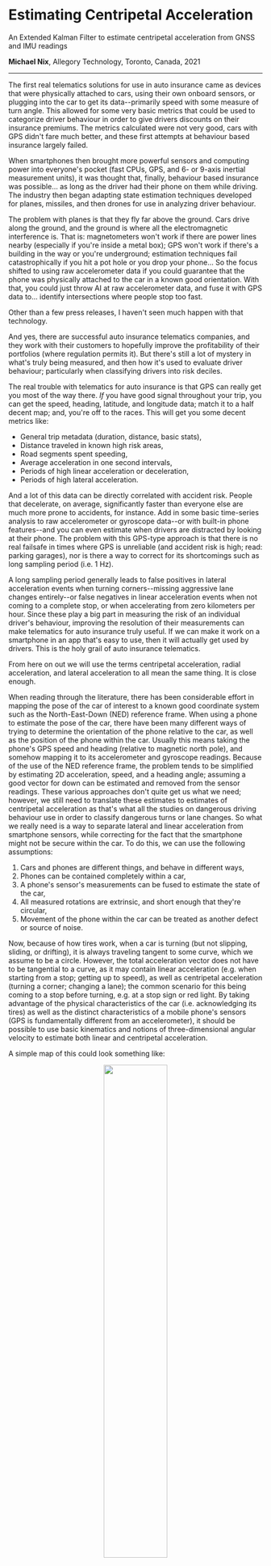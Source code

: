 # Estimating Centripetal Acceleration
An Extended Kalman Filter to estimate centripetal acceleration from GNSS and IMU readings

**Michael Nix**, Allegory Technology, Toronto, Canada, 2021

---

The first real telematics solutions for use in auto insurance came as devices that were physically attached to cars, using their own onboard sensors, or plugging into the car to get its data--primarily speed with some measure of turn angle.  This allowed for some very basic metrics that could be used to categorize driver behaviour in order to give drivers discounts on their insurance premiums.  The metrics calculated were not very good, cars with GPS didn't fare much better, and these first attempts at behaviour based insurance largely failed.

When smartphones then brought more powerful sensors and computing power into everyone's pocket (fast CPUs, GPS, and 6- or 9-axis inertial measurement units), it was thought that, finally, behaviour based insurance was possible... as long as the driver had their phone on them while driving.  The industry then began adapting state estimation techniques developed for planes, missiles, and then drones for use in analyzing driver behaviour.  

The problem with planes is that they fly far above the ground.  Cars drive along the ground, and the ground is where all the electromagnetic interference is.  That is: magnetometers won't work if there are power lines nearby (especially if you're inside a metal box); GPS won't work if there's a building in the way or you're underground; estimation techniques fail catastrophically if you hit a pot hole or you drop your phone... So the focus shifted to using raw accelerometer data if you could guarantee that the phone was physically attached to the car in a known good orientation.  With that, you could just throw AI at raw accelerometer data, and fuse it with GPS data to... identify intersections where people stop too fast.

Other than a few press releases, I haven't seen much happen with that technology.

And yes, there are successful auto insurance telematics companies, and they work with their customers to hopefully improve the profitability of their portfolios (where regulation permits it).  But there's still a lot of mystery in what's truly being measured, and then how it's used to evaluate driver behaviour; particularly when classifying drivers into risk deciles.

The real trouble with telematics for auto insurance is that GPS can really get you most of the way there.  *If* you have good signal throughout your trip, you can get the speed, heading, latitude, and longitude data; match it to a half decent map; and, you're off to the races.  This will get you some decent metrics like:

 - General trip metadata (duration, distance, basic stats),
 - Distance traveled in known high risk areas,
 - Road segments spent speeding,
 - Average acceleration in one second intervals,
 - Periods of high linear acceleration or deceleration,
 - Periods of high lateral acceleration.

And a lot of this data can be directly correlated with accident risk.  People that decelerate, on average, significantly faster than everyone else are much more prone to accidents, for instance.  Add in some basic time-series analysis to raw accelerometer or gyroscope data--or with built-in phone features--and you can even estimate when drivers are distracted by looking at their phone.  The problem with this GPS-type approach is that there is no real failsafe in times where GPS is unreliable (and accident risk is high; read: parking garages), nor is there a way to correct for its shortcomings such as long sampling period (i.e. 1 Hz).  

A long sampling period generally leads to false positives in lateral acceleration events when turning corners--missing aggressive lane changes entirely--or false negatives in linear acceleration events when not coming to a complete stop, or when accelerating from zero kilometers per hour.  Since these play a big part in measuring the risk of an individual driver's behaviour, improving the resolution of their measurements can make telematics for auto insurance truly useful.  If we can make it work on a smartphone in an app that's easy to use, then it will actually get used by drivers.  This is the holy grail of auto insurance telematics.

From here on out we will use the terms centripetal acceleration, radial acceleration, and lateral acceleration to all mean the same thing.  It is close enough.

When reading through the literature, there has been considerable effort in mapping the pose of the car of interest to a known good coordinate system such as the North-East-Down (NED) reference frame.  When using a phone to estimate the pose of the car, there have been many different ways of trying to determine the orientation of the phone relative to the car, as well as the position of the phone within the car.  Usually this means taking the phone's GPS speed and heading (relative to magnetic north pole), and somehow mapping it to its accelerometer and gyroscope readings.  Because of the use of the NED reference frame, the problem tends to be simplified by estimating 2D acceleration, speed, and a heading angle; assuming a good vector for down can be estimated and removed from the sensor readings.  These various approaches don't quite get us what we need; however, we still need to translate these estimates to estimates of centripetal acceleration as that's what all the studies on dangerous driving behaviour use in order to classify dangerous turns or lane changes.  So what we really need is a way to separate lateral and linear acceleration from smartphone sensors, while correcting for the fact that the smartphone might not be secure within the car.  To do this, we can use the following assumptions:

1. Cars and phones are different things, and behave in different ways,
2. Phones can be contained completely within a car,
3. A phone's sensor's measurements can be fused to estimate the state of the car,
4. All measured rotations are extrinsic, and short enough that they're circular,
5. Movement of the phone within the car can be treated as another defect or source of noise.

Now, because of how tires work, when a car is turning (but not slipping, sliding, or drifting), it is always traveling tangent to some curve, which we assume to be a circle.  However, the total acceleration vector does not have to be tangential to a curve, as it may contain linear acceleration (e.g. when starting from a stop; getting up to speed), as well as centripetal acceleration (turning a corner; changing a lane); the common scenario for this being coming to a stop before turning, e.g. at a stop sign or red light. By taking advantage of the physical characteristics of the car (i.e. acknowledging its tires) as well as the distinct characteristics of a mobile phone's sensors (GPS is fundamentally different from an accelerometer), it should be possible to use basic kinematics and notions of three-dimensional angular velocity to estimate both linear and centripetal acceleration.

A simple map of this could look something like:

<p align="center"><img src="./figures/car motion.png" width="50%"></p>

Where we want to estimate the car's 3D velocity vector, $\mathbf{v}_\mathrm{car}$, it's lateral acceleration, $\mathbf{a}_{\mathrm{lat}}$.  To do that, we'll also need to estimate the phone's raw acceleration (assuming gravity is removed), and its raw angular velocity (assuming bias is removed).  The measurements we'll have access to will be the same, but also include the speed reading from the GPS itself.  It's possible to gain some additional insight if also using the heading reading from the GPS, but that adds too much complexity for too little value if all we want to do is use centripetal acceleration estimates to do an offline classification of driver behaviour.

Because of how circles work, if we sample our measurements fast enough we can assume all extrinsic rotations are circular, so that we can use the following vector relations:

<p align="center"><img src="./figures/Circular_motion_vectors.svg" alt="By Jmarini - Own work, CC BY 3.0, https://commons.wikimedia.org/w/index.php?curid=5827902" width="50%"></p>

Where we use upper-case Omega and lower-case omega interchangeably to represent the vector of angular velocity; from here we'll only use lower-case omega.

The key insight is that though the phone's accelerometer data is nearly useless on its own, once we remove significant sources of bias from it, it can still be used to inform the other estimates in our filter, allowing us to estimate a velocity vector, which we can use to directly calculate lateral acceleration from gyroscope estimates.

Before using any sensor measurements, all constant acceleration or gyroscope bias is removed from data using simple filters; taking into account average group delay.  While there will be residual error in this approach, the Kalman filter should be able to compensate for some of it.

As a recursive filter, designing a Kalman filter requires a few considerations:

1. A process model that takes estimates from the previous time step, predicting what they might be in this current time step,
2. A measurement model that uses these estimate predictions to predict what the measurements might be,
3. A process noise model that captures the relative uncertainty of your process model,
4. A measurement noise model that captures the relative uncertainty of your measurements.

Because the mapping between vector and scalar values (e.g. GPS speed as a scalar value) requires a nonlinear process, we'll have to use an Extended Kalman Filter. Using the circular relations above, we'll need to keep track of a velocity vector estimate, using vector accelerometer readings and scalar speed readings from GPS. The relationships are then relatively simple, where we predict the velocity, angular velocity, lateral acceleration and linear acceleration of the car from previous estimates:

```math
\mathbf{v}_{\mathrm{car}} = \mathbf{v}'_{\mathrm{car}} + \Delta t \, \mathbf{a}'_{\mathrm{phone}}
```

```math
\mathbf{\omega}_{\mathrm{car}} = \mathbf{\omega}'_{\mathrm{car}}
```

```math
\mathbf{a}_{\mathrm{lat}} = \mathbf{\omega}' \times \mathbf{v}_{\mathrm{car}}
```

```math
\mathbf{a}_{\mathrm{phone}} = \mathbf{a}'_{\mathrm{phone}}
```

Where a prime indicates an estimate from a previous time step, and all other quantities are for this current time step.  We can abstract these relationships into a linear operator by concatenating all of these equations, and then finding the Jacobian such that:

```math
\begin{bmatrix} \mathbf{v}_{\mathrm{car}} \\
\mathbf{\omega}_{\mathrm{car}} \\
\mathbf{a}_{\mathrm{lat}} \\
\mathbf{a}_{\mathrm{phone}} 
\end{bmatrix} = 
\begin{bmatrix} \mathbf{I}_3 & \mathbf{0}_3 & \mathbf{0}_3 & \mathbf{I}_3 \\
\mathbf{0}_3 & \mathbf{I}_3 & \mathbf{0}_3 & \mathbf{0}_3 \\
\mathbf{W} & \mathbf{V} & \mathbf{0}_3 & \mathbf{W} \Delta \, t \\
\mathbf{0}_3 & \mathbf{0}_3 & \mathbf{0}_3 & \mathbf{I}_3 
\end{bmatrix} 
\begin{bmatrix} \mathbf{v}'_{\mathrm{car}} \\
\mathbf{\omega}'_{\mathrm{car}} \\
\mathbf{a}'_{\mathrm{lat}} \\
\mathbf{a}'_{\mathrm{phone}} 
\end{bmatrix} 
```

Where $\mathbf{I}$ is the identity matrix, $\mathbf{0}$ is a matrix of zeros, $\mathbf{W}$ is a skew-symmetric matrix representing the rate of change of the lateral acceleration with respect to vector velocity: 

$$ 
\mathbf{W} = \frac{d}{d\mathbf{v}}(\mathbf{\omega} \times \mathbf{v}) = 
\begin{bmatrix} 0 & -\omega_z & \omega_y \\
\omega_z & 0 & -\omega_x \\
-\omega_y & \omega_x & 0 
\end{bmatrix} 
 $$

And $\mathbf{V}$ is a skew-symmetric matrix representing the rate of change of lateral acceleration with respect to angular velocity:

$$ 
\mathbf{V} = \frac{d}{d\mathbf{\omega}}(\mathbf{\omega} \times \mathbf{v}) = 
\begin{bmatrix} 0 & v_z & -v_y \\
-v_z & 0 & v_x \\
v_y & -v_x & 0 
\end{bmatrix} 
$$

In the parlance of Kalman filters, we can abstract this such that our state transition matrix, $\mathbf{F}$, is simply: 

$$ 
\mathbf{F} = \begin{bmatrix} \mathbf{I}_3 & \mathbf{0}_3 & \mathbf{0}_3 & \mathbf{I}_3 \\
\mathbf{0}_3 & \mathbf{I}_3 & \mathbf{0}_3 & \mathbf{0}_3 \\
\mathbf{W} & \mathbf{V} & \mathbf{0}_3 & \mathbf{W} \Delta \, t \\
\mathbf{0}_3 & \mathbf{0}_3 & \mathbf{0}_3 & \mathbf{I}_3 \end{bmatrix} 
$$

We also need a way to map our predictions to measurements by using them to predict what the measurements might be. Since we have a scalar speed from our GPS, vector angular velocity from our gyroscope, and vector acceleration from accelerometer. This means that our measurement predictions can be:

```math
v_{\mathrm{GPS}} = (\mathbf{v}^\mathrm{T}_{\mathrm{car}}\mathbf{v}_{\mathrm{car}})^{\frac{1}{2}}
```
```math
\mathbf{\omega}_{\mathrm{gyro}} = \mathbf{\omega}_{\mathrm{car}}
```
```math
\mathbf{a}_{\mathrm{accel}} = \mathbf{a}_{\mathrm{phone}}
```

Where again, we combine these relationships into a vector, then find its Jacobian to linearize them so that measurement predictions can be related to estimate predictions by:

```math
\begin{bmatrix}
v_\mathrm{GPS} \\
\mathbf{\omega}_\mathrm{gyro} \\
\mathbf{a}_\mathrm{accel}
\end{bmatrix} = 
\begin{bmatrix}
|\partial\mathbf{v}| & \mathbf{0}_{1\times3} & \mathbf{0}_{1\times3} & \mathbf{0}_{1\times3} \\
\mathbf{0}_3 & \mathbf{I}_3 & \mathbf{0}_3 & \mathbf{0}_3 \\
\mathbf{0}_3 & \mathbf{0}_3 & \mathbf{0}_3 & \mathbf{I}_3
\end{bmatrix}
\begin{bmatrix}
\mathbf{v}_\mathrm{car} \\
\mathbf{\omega}_\mathrm{car} \\
\mathbf{a}_\mathrm{lat} \\
\mathbf{a}_\mathrm{phone}
\end{bmatrix}
```

Where the Jacobian of a speed scalar with respect to its underlying velocity vector is:

```math
|\partial\mathbf{v}| = \frac{d}{d\mathbf{v}}(\mathbf{v}^\mathrm{T}\mathbf{v})^\frac{1}{2}
= (\mathbf{v}^\mathrm{T}\mathbf{v})^{-\frac{1}{2}}
\begin{bmatrix}
v_x & v_y & v_z
\end{bmatrix}
```

We can then abstract this back to get our observation matrix, $\mathbf{H}$:

```math
\mathbf{H} = 
\begin{bmatrix}
|\partial\mathbf{v}| & \mathbf{0}_{1\times 3} & \mathbf{0}_{1\times 3} & \mathbf{0}_{1\times 3} \\
\mathbf{0}_3 & \mathbf{I}_3 & \mathbf{0}_3 & \mathbf{0}_3 \\
\mathbf{0}_3 & \mathbf{0}_3 & \mathbf{0}_3 & \mathbf{I}_3
\end{bmatrix}
```

Since we're using a constant acceleration and constant angular velocity model, that makes our model uncertainty matrix:

```math
\mathbf{Q}_a = 
\begin{bmatrix}
\mathbf{0}_3 & \cdots & \cdots & \mathbf{0}_3 \\
\vdots & \sigma^2_\omega & \ddots & \vdots \\
\vdots & \ddots & \mathbf{0}_3 & \mathbf{0}_3 \\
\mathbf{0}_3 & \cdots & \mathbf{0}_3 & \sigma^2_a
\end{bmatrix}
```

Which transforms into a process uncertainty matrix, $\mathbf{Q}$:

```math
\mathbf{Q} = \mathbf{FQ}_a\mathbf{F}^\mathrm{T}
```

Finally, we assume that because our three sensors—-GPS, gyroscope, accelerometer-—are all separate devices, even though they're combined in one smartphone, have no overlapping uncertainties in their larger covariance matrix, $\mathbf{R}$:

```math
\mathbf{R} = 
\begin{bmatrix}
\sigma^2_\mathrm{GPS} & \mathbf{0}_{1\times 3} & \mathbf{0}_{1\times 3} \\
\mathbf{0}_{3\times 1} & \sigma^2_\mathrm{gyro}\mathbf{I}_3 & \mathbf{0}_{3} \\
\mathbf{0}_{3\times 1} & \mathbf{0}_3 & \sigma^2_\mathrm{accel}\mathbf{I}_3
\end{bmatrix}
```

Where we also assume no covariance in measurement within each sensor, as both gyroscopes and accelerometers collect measurements along three orthogonal axes. Even if there is some covariance between sensors or between sensor axes, that will just eventually increase the uncertainty in estimates via covariances that will most likely be quite small.

From here, we can just use the above matrices to march step-by-step through a Kalman filter as measurements come through with the standard formulas:

```math
\mathbf{x}_p = \mathbf{Fx}' \\
\mathbf{P}_p = \mathbf{FP}'\mathbf{F}^\mathrm{T} + \mathbf{Q}
```

Where $\mathbf{x}_p$ is a prediction of the current state (in this case, our car), $\mathbf{P}_p$ a prediction of the uncertainties in that state. Combined with the observation matrix, and noise matrices:

```math
\mathbf{K} = \mathbf{P}_p\mathbf{H}^\mathrm{T}(\mathbf{HP}_p\mathbf{H}^\mathrm{T} + \mathbf{R})^{-1}
```

$\mathbf{K}$ is our Kalman gain, and:

```math
\begin{aligned}
\mathbf{x}_e &= \mathbf{x}_p + \mathbf{K}(\mathbf{z} - \mathbf{Hx}_p) \\
&= (\mathbf{I} - \mathbf{KH})\mathbf{x}_p + \mathbf{Kz} \\
\mathbf{P}_e &= (\mathbf{I-KH})\mathbf{P}_p(\mathbf{I-KH})^\mathrm{T} + \mathbf{KRK}^\mathrm{T}
\end{aligned}
```

Gives us $\mathbf{x}_e$ as our corrected estimate of the car's state in this time step, and $\mathbf{P}_e$ the covariance matrix for its uncertainties. The only thing outstanding to make this possible is to figure out what the uncertainties / covariance for our process and measurements are. And in order to get a handle of that, we'll have to go through a simplified analysis to better understand how various predictions and measurements are combined to create estimates.

## Simplified Analysis

In order to design process or measurement uncertainty models, we first need to understand how, based on our state and measurement prediction models fuse to inform our estimates. Since we're effectively collecting seven measurements (GPS speed, angular velocity vector, acceleration vector), a full analysis will require us to invert a 7x7 matrix which is untenable by hand. However, if we simplify things, reducing vectors to scalars where appropriate, we'll only need to invert a 3x3 matrix, which is relatively straightforward to do by hand.

We start with our simplified state transition model, $\mathbf{F}$:

```math
\mathbf{F} = 
\begin{bmatrix}
1 & 0 & 0 & \Delta t \\
0 & 1 & 0 & 0 \\
\alpha & \beta & 0 & \alpha\Delta t \\
0 & 0 & 0 & 1
\end{bmatrix}
```

Where $\alpha$ is an arbitrary constant that somehow turns speed estimates into lateral acceleration estimates, and $\beta$ is an arbitrary constant that somehow turns angular speed estimates into lateral acceleration estimates. We won't need to know what $\alpha$ and $\beta$ actually are, because this simplified analysis is only used to help us design noise models. Similarly, our model uncertainty matrix is close to what we had in the vector case:

```math
\mathbf{Q}_a =
\begin{bmatrix}
0 & 0 & 0 & 0 \\
0 & \sigma^2_\omega & 0 & 0 \\
0 & 0 & 0 & 0 \\
0 & 0 & 0 & \sigma^2_a
\end{bmatrix}
```

This will have to be translated into a state transition uncertainty measurement as discussed above, though we won't be combining it with the uncertainty in previous estimates in order to keep the analysis a little easier to manage. Now, our measurement prediction matrix is also close to what we had above:

```math
\mathbf{H} = 
\begin{bmatrix}
1 & 0 & 0 & 0 \\
0 & 1 & 0 & 0 \\
0 & 0 & 0 & 1
\end{bmatrix}
```

As is our measurement uncertainty matrix:

```math
\mathbf{R} = 
\begin{bmatrix}
\sigma^2_\mathrm{GPS} & 0 & 0 \\
0 & \sigma^2_\mathrm{gyro} & 0 \\
0 & 0 & \sigma^2_\mathrm{accel}
\end{bmatrix}
```

I'll leave the calculation of the Kalman gain, K, to the reader, but it will be used to assemble our estimates for any given time step as:

```math
\begin{bmatrix}
v^e_\mathrm{car} \\
\omega^e_\mathrm{car} \\
a^e_\mathrm{lat} \\
a^e_\mathrm{phone}
\end{bmatrix} = (\mathbf{I-KH})
\begin{bmatrix}
v_\mathrm{car} \\
\omega_\mathrm{car} \\
a_\mathrm{lat} \\
a_\mathrm{phone}
\end{bmatrix} + \mathbf{K}
\begin{bmatrix}
v_\mathrm{GPS} \\
\omega_\mathrm{gyro} \\
a_\mathrm{accel}
\end{bmatrix}
```

If we now work through all the math properly and focus on the estimate for lateral acceleration, we get:

```math
\begin{aligned}
a^e_\mathrm{lat} = a_\mathrm{lat} &+ \frac{\alpha(\Delta t)^2\sigma^2_a\sigma^2_\mathrm{accel}}{(\Delta t)^2\sigma^2_a\sigma^2_\mathrm{accel} + \sigma^2_a\sigma^2_\mathrm{GPS} + \sigma^2_\mathrm{accel}\sigma^2_\mathrm{GPS}}(v_\mathrm{GPS} - v_\mathrm{car}) \\
&+ \frac{\beta\sigma^2_\omega}{\sigma^2_\omega + \sigma^2_\mathrm{gyro}}(\omega_\mathrm{gyro} - \omega_\mathrm{car}) \\
&- \frac{\alpha\Delta t\sigma^2_a\sigma^2_\mathrm{GPS}}{(\Delta t)^2\sigma^2_a\sigma^2_\mathrm{accel} + \sigma^2_a\sigma^2_\mathrm{GPS} + \sigma^2_\mathrm{accel}\sigma^2_\mathrm{GPS}}(a_\mathrm{accel} - a_\mathrm{phone})
\end{aligned}
```

Which shows that the estimate for lateral acceleration is primarily based on the predicted lateral acceleration (based on previous estimates of velocity and angular velocity), but then corrected using predictions and measurements for velocity, angular velocity and acceleration. Now, if we send the uncertainty of the accelerometer to infinity—also assuming very small uncertainty in GPS speed—we can see that our lateral acceleration is primarily determined by velocity and angular velocity:

```math
\begin{aligned}
\lim_{\sigma^2_\mathrm{accel} \rightarrow \infty} a^e_\mathrm{lat} = \; &a_\mathrm{lat} + \alpha(v_\mathrm{GPS} - v_\mathrm{car}) \\
&+ \frac{\beta\sigma^2_\omega}{\sigma^2_\omega + \sigma^2_\mathrm{gyro}}(\omega_\mathrm{gyro} - \omega_\mathrm{car})
\end{aligned}
```

Completely ignoring all phone accelerometer measurements and phone acceleration predictions. This implies that even in moments where our accelerometer cannot be relied upon, we still have a decent way to estimate lateral acceleration combining measurements and previous estimates. If you go simplify this some more using the process model to work backwards, you can see that this becomes:

```math
\lim_{\sigma^2_\mathrm{accel} \rightarrow \infty} a^e_\mathrm{lat} = \alpha v_\mathrm{GPS} + \beta\frac{\sigma^2_\omega\omega_\mathrm{gyro} + \sigma^2_\mathrm{gyro}\omega'}{\sigma^2_\omega + \sigma^2_\mathrm{gyro}}
```

So even if we can't rely at all upon accelerometer data, at least we can fuse previous angular velocity estimates, current angular velocity measurements, and current speed measurements. Similarly, if we send the uncertainty of the GPS speed measurements out to infinity, we get:

```math
\begin{aligned}
\lim_{\sigma^2_\mathrm{GPS} \rightarrow \infty} a^e_\mathrm{lat} = \; &a_\mathrm{lat} + \frac{\beta\sigma^2_\omega}{\sigma^2_\omega + \sigma^2_\mathrm{gyro}}(\omega_\mathrm{gyro} - \omega_\mathrm{car}) \\
&- \frac{\alpha\Delta t\sigma^2_a}{\sigma^2_a + \sigma^2_\mathrm{accel}}(a_\mathrm{accel} - a_\mathrm{phone})
\end{aligned}
```

Showing that if GPS fails for whatever reason, we can still update our lateral acceleration estimates using angular velocity and accelerations predictions and measurements. Now that we know how lateral acceleration can be estimated when certain sensors fail, we can start thinking about noise models.

## Noise Models

In the literature they tend to say that noise models need to be constructed using, “engineering intuition,” but what this usually means is that people use static noise models based on sensor noise given by the manufacturer. However, as we know from our previous work analyzing Kalman filter variants, prediction model noise, prediction process noise, and measurement noise are just forms of uncertainty, relative in magnitude to one another, as they're ultimately used as the weights in a weighted sum. Ergo, it's not important to understand the noise of your model, process, or sensors in absolute terms, just in relative terms. We can then use an understanding of our operating conditions to determine when to prefer the predictions over the measurements. Also, since it's obvious from the simplified analysis above that angular velocity measurements are always used separately from acceleration or speed measurements, we can consider their noise models separately.

First, for the model noise, since we're assuming a constant acceleration and a constant angular velocity; and, also because we can consider these models independently, we'll set them to be the same constant which for simplicity will be one, i.e.:

```math
\sigma^2_a = \sigma^2_\omega = 1
```

Now, because we're trying to account for smartphones and their sensors being loose within a car in order to estimate the state of the car itself, we have to adjust the uncertainty in our measurements when there are extreme movements of the phone, but not the car (e.g. when someone picks up the phone). In order to do this, we can adjust the uncertainty in our measurements in a non-linear way, meaning that the higher a measurement is, the more uncertain it becomes, favouring the model and process over that of measurements. For gyroscope measurements, this can be a simple non-linear function such as:

```math
\sigma^2_\mathrm{gyro} = \kappa_\mathrm{gyro}(1 + \epsilon_\mathrm{gyro}\omega^2_\mathrm{gyro})
```

Where kappa is a measure of relative uncertainty when compared to your constant model, and epsilon is a parameter that determines when the non-linear effects take over to drastically increase uncertainty. Starting off, if the uncertainty in the previous state estimate is zero, and if gyroscope uncertainty is the same as model uncertainty, that means that both the process and the measurement will be used in equal measure for our centripetal acceleration estimate. If the angular velocity estimates from the gyroscope are greater than one, however, the uncertainty in those measures will increase drastically, meaning that process will be favoured significantly.

For typical angular velocity when driving a car, values much less than one radian per second are typical, usually topping out at 0.5 radians per second for a harsh 90 turn, meaning epsilon can be somewhere between one over root two or one. Also, moving cars spend most of their time going in straight lines, meaning angular velocity is typically zero, so using the process and measurement in equal measure at low angular velocities seems justified, meaning kappa can be set to one. However, when someone picks up a phone while driving, the gyroscope is capable of reading angular velocity measurements well above 10 radians per second. Since these extreme measurements are not measurements of the state of the car, increasing their uncertainty quadratically is easily justified.

We can use similar logic when discussing the uncertainty in speed measurements, but from the opposite perspective, that is:

```math
\sigma^2_\mathrm{GPS} = \kappa_\mathrm{GPS} \left (1 + \frac{9}{1 + \epsilon_\mathrm{GPS}v^2_\mathrm{GPS}}\right )
```

Where kappa and epsilon are similar to what we have for angular velocity, but this time our goal is to reduce the uncertainty in GPS speed measurements as speed increases. Since GPS speed measurements are based on the doppler shift coming from five different GPS satellites, these measurements are actually incredibly accurate (especially compared to differentiating speed from, e.g. OBD2 readings), so kappa for GPS speed can be quite low. This is doubly true when you consider our speed process is informed by a constant acceleration model which can become completely divorced from acceleration within the time between slow GPS measurements. Also, low speeds tend to occur in areas where GPS is naturally less accurate, i.e. not on highways characterized by wide open spaces. For example, if we say that the GPS speed measurement is 10 times less unpredictable than the speed process, kappa can be $0.1 \; m^2/s^4$.

Now, similar to angular velocity, we have for the uncertainty in the accelerometer readings:

```math
\sigma^2_\mathrm{accel} = \kappa_\mathrm{accel}(1 + \epsilon_\mathrm{accel}a^2_\mathrm{accel})
```

Where kappa and epsilon are very similar to what we have for angular velocity. Also similar to angular velocity, accelerometer readings are typically close to zero as the acceleration and deceleration of a car only happen near intersections, though with smaller fluctuations for lane changes and adjusting to traffic conditions. Also, accelerometer readings while the sensors are placed in a car that's driving are not stationary. That is, the properties of the noise (its variance) change depending on the speed of the car. Higher speeds correlate to higher noise, which makes intuitive sense since sensor noise comes in the form as bumps in the road whose severity depends on how fast you're going. It also depends on how fast things are rotating within the car, i.e. RPMs. However, since extreme acceleration events for a car that is driving happen at a threshold of 2.4 m/s2, anything above, say, 3 m/s2, can be safely ignored. This means that acceleration readings due to someone dropping the phone or picking it up, which can reach up to 20 m/s2, are relatively easy to spot and filter out by increasing the uncertainty quadratically.

Now, because we're using 3D acceleration, velocity and angular velocity vectors, but can only use scalar speed measurements to correct for velocity, we have to make sure that the acceleration at the very least accurately gets the velocity vector point in the right direction when accelerating from rest. After that, we can keep the velocity vector clamped in place using scalar speed measurements from the GPS. Then, since angular velocity measurements are relatively decent (except when someone picks up the phone), we know that we can get decent centripetal acceleration estimates. To this end, we want to keep the uncertainty in acceleration low relative to speed measurements at low speeds (e.g. as we have above), but want to make sure that the more accurate speed measurements are much less uncertain as speed increases.

However, since speed measurements come in less frequently than acceleration measurements, if you want usable acceleration estimates, you have to make sure that at low speeds, acceleration and speed measurements are more or less equally uncertain, with only speed becomes less uncertain as speed increases. If speed is significantly more uncertain than acceleration, then the acceleration estimates will be more or less useless; however, the measurements can still be useful to help inform accurate velocity estimates. Again, since GPS measurements are by far the most accurate, if you favour them above all else, then you'll find that the magnitude of your velocity vector will end up matching your GPS measurements very closely.

This means that if you want useful acceleration measurements, then you can set the accelerometer kappa to be equal to the GPS kappa, but if you don't care about acceleration measurements, then you can set the accelerometer kappa to be one hundred times greater.

## Implementation Considerations

Theoretically it's possible to control how often you receive data from smartphone sensors, e.g. ten times a second; however, in practice that's rarely true. Furthermore, different sensors have different upper limits to how fast they can send readings to the operating system of your mobile phone. For example, while some smartphone accelerometers can send accelerometer readings to the operating system one hundred times a second, GPS is strictly limited to updating data no more than once per second. Also, because different sensors have their own clocks, with slight errors compared to one another or the system clock, it can be hard to determine exactly when a measurement is sent to the operating system.

Reading through the literature, most filtering for telematics seems to assume that measurements all come in at the same time, so that every time you update your state estimates, you don't have to think about the above complications. However, since this isn't the case in real life, we investigated a few possible ways to address things:

1. **Fixed Rate Filtering**: filtering at regular time intervals using the most recent measurements,
2. **Loose Filtering**: accumulating high frequency measurements while waiting for your slowest measurement to arrive,
3. **Sequential Filtering**: updating your state estimate every time a measurement arrives.

None of these are really discussed in the literature, though fixed rate (with simultaneous measurements) seems to be the approach that's typically assumed. I have come across loose and sequential filtering in the wild via open-source implementations that are public on GitHub, but I don't really consider sequential filtering to be sensor fusion, as it really just implements a separate filter for each measurement, meaning it's just a least squares estimator.

Before we discuss each in kind, please note that there are no hard rules on any of this, feel free to mix and match based on your requirements. Personally, loose filtering at a fixed rate makes a lot of sense, but when using slow GPS measurements with strict data transfer constraints, loose filtering with a GPS measurement triggering a state update, is the way to go.

### Fixed Rate Filtering

Fixed rate filtering is probably the default way that people think about using sensor data. That is, once every so often, at a fixed interval, data from multiple sensors arrives all at the same time, and can more or less be processed instantly (or near enough). Complications arise, however, when you realize that this is not quite so. For most smartphones, it's not about polling sensors for their current reading, it's about registering events with the operating system, to be fired at a specified rate, or after a certain amount of time has passed. It gets complicated, because these things aren't exact, and when you have more than one sensor, they generally do not align in time. Moreover, depending on the system you're working with (phone, OS, sensors, etc.), you might not have any control over sensor event / interrupt rates, so you have to work with what you get.

How then, can we simulate fixed rate filtering in real-life?

Simple: maintain a series of relatively up-to-date readings that can be used at a fixed rate. That is, every time a sensor event occurs, you update whatever variable you're using to keep track of that sensor value. If you get events from the sensors fast enough, and filter at a rate slightly slower than that, that's almost as good as if all of your sensor events were to arrive at the same time.

Pseudocode for this approach could look something like this:

 - New Sensor Event:
   - update time between events using the system clock

 - Accelerometer:
   - low-pass and/or gravity filter accelerometer measurements
   - discard old acceleration measurement
   - update acceleration measurement

 - Gyroscope:
   - bias filter angular velocity measurement
   - discard old angular velocity measurement
   - update angular velocity measurement

 - GPS:
   - discard old speed measurement
   - update speed measurement

 - Timer:
   - new state estimate = kalman_filter (old state, measurements)

For the most part, this type of approach is what I've used, but when using slow sensors like GPS, errors can accumulate in between measurements (assuming you're filtering faster than GPS readings come in) such that it might be worthwhile looking into other ways to go about things.

### Loose Filtering

Loose filtering is something I stumbled upon when auditing open-source projects, and it might help fit filtering implementations into a stricter set of constraints. The gist of it is that if you are filtering at a slow fixed rate, or at the rate of your slowest sensor (e.g. GPS), you might lose critical information if you just discard measurements that come in from faster sensors. So, in between filter events you accumulate and average values from your faster sensors, using the result when you do eventually get around to filtering. This also allows you to perform some real-time filtering on the data that otherwise would not be possible at a lower rate.

For example, if you're measuring speed 25 times a second, but distance only once a second and then filtering only once a second, you would accumulate the 25 speed measurements, averaging them out over the course of a second, and then say, “that's the total speed measurement for the previous second,” that you can then hand off to your filter.

This is useful if you need real sensor data for post-processing, but can't afford to transmit sensor data 25 times a second. You can still get useful information from your sensors at a slow rate, and still get decent state estimates from your filters, but you won't use up as much space or need to transfer as much data.

Pseudocode for this approach could look like:

 - New Sensor Event:
   - update time between events using the system clock

 - Accelerometer:
   - low-pass and/or gravity filter accelerometer measurements
   - accumulate acceleration measurements

 - Gyroscope:
   - bias filter angular velocity measurement
   - accumulate angular velocity measurements

 - GPS:
   - update speed measurement
   - new state estimate = kalman_filter (old state, measurements)
   - reset accumulators

This is a great approach and you can get good estimates while operating with other data / storage constraints, though it will ultimately result in lower resolution estimates. Also, if your filter rate is too slow, your averages can come to something completely wacky, like zero, when in reality your state has done something interesting like turn around.

### Sequential Filtering
Don't use sequential filtering. I also came across this while auditing open-source projects, primarily in the autonomous vehicle space. Basically, you don't do sensor fusion: you just use a Kalman filter as a least squares filter to kinda smooth out your data as it comes in. That is, for every discrete sensor event, you build a separate filter that only takes that event as input, estimating the same thing. I don't get it, but I see it all over the place.

Pseudocode is very boring:

 - New Sensor Event:
   - update time between events using the system clock

 - Accelerometer:
   - low-pass and/or gravity filter accelerometer measurements
   - update acceleration measurement
   - new state estimate = kalman_filter_ACCEL (old state, acceleration measurement)

 - Gyroscope:
   - bias filter angular velocity measurement
   - update angular velocity measurement
   - new state estimate = kalman_filter_GYRO (old state, gyroscope measurement)

 - GPS:
   - update speed measurement
   - new state estimate = kalman_filter_GPS (old state, speed measurement)

## Example

While I can't give a full implementation of this filter, I can share one small snippet of some initial results from an unrefined beta test:

<p align="center"><img src="./figures/centripetal acceleration.png" width="90%"></p>

This is a stretch of Dupont St. in Toronto starting at Dundas West.  I like this as a test spot, as there's a light right there--so you can see where the car is stopped at first--and then it goes through two turns, while simultaneously going downhill and then back uphill.  In this case, the phone was placed flat on the passenger seat, and I drove softly enough that the phone didn't move during this trip segment.  The phone was also aligned with the car, where the y-axis was pointing in the direction of car travel, and the z-axis was pointing down.